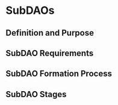 # SubDAOs

## Definition and Purpose

## SubDAO Requirements

## SubDAO Formation Process

## SubDAO Stages
